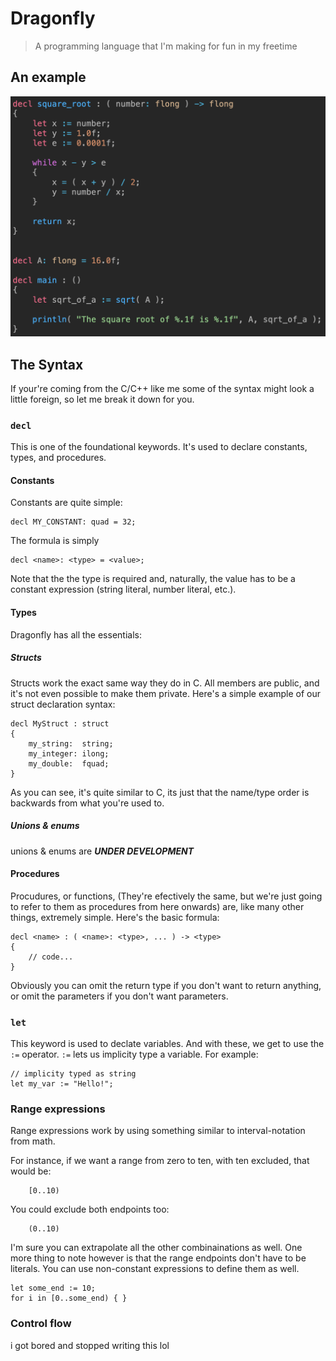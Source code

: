 # Dragonfly
> A programming language that I'm making for fun in my freetime


## An example
![An example snippet of code that calculates the fibbonacci sequence](meta/sqrt.png)


## The Syntax
If your're coming from the C/C++ like me some of the syntax might look a little
foreign, so let me break it down for you.

### `decl`
This is one of the foundational keywords. It's used to declare constants, types,
and procedures.

#### Constants
Constants are quite simple:
```
decl MY_CONSTANT: quad = 32;
```

The formula is simply
```
decl <name>: <type> = <value>;
```

Note that the the type is required and, naturally, the value has to be a constant
expression (string literal, number literal, etc.).

#### Types

Dragonfly has all the essentials:

##### Structs
Structs work the exact same way they do in C. All members are public,
and it's not even possible to make them private. Here's a simple example of our
struct declaration syntax:
```
decl MyStruct : struct
{
	my_string:  string;
	my_integer: ilong;
	my_double:  fquad;
}
```

As you can see, it's quite similar to C, its just that the name/type order is
backwards from what you're used to.

##### Unions & enums
unions & enums are ***UNDER DEVELOPMENT***

#### Procedures
Procudures, or functions, (They're efectively the same, but we're just going to
refer to them as procedures from here onwards) are, like many other things,
extremely simple. Here's the basic formula:
```
decl <name> : ( <name>: <type>, ... ) -> <type>
{
	// code...
}
```

Obviously you can omit the return type if you don't want to return anything, or
omit the parameters if you don't want parameters.

### `let`
This keyword is used to declate variables. And with these, we get to use the `:=`
operator. `:=` lets us implicity type a variable. For example:
```
// implicity typed as string
let my_var := "Hello!";
```

### Range expressions
Range expressions work by using something similar to interval-notation from math.<br>

For instance, if we want a range from zero to ten, with ten excluded, that would be:
```
	[0..10)
```
You could exclude both endpoints too:
```
	(0..10)
```
I'm sure you can extrapolate all the other combinainations as well. One more thing to
note however is that the range endpoints don't have to be literals. You can use
non-constant expressions to define them as well.
```
let some_end := 10;
for i in [0..some_end) { }
```

### Control flow
i got bored and stopped writing this lol
